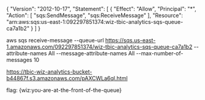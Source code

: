 {
    "Version": "2012-10-17",
    "Statement": [
        {
            "Effect": "Allow",
            "Principal": "*",
            "Action": [
                "sqs:SendMessage",
                "sqs:ReceiveMessage"
            ],
            "Resource": "arn:aws:sqs:us-east-1:092297851374:wiz-tbic-analytics-sqs-queue-ca7a1b2"
        }
    ]
}


aws sqs receive-message --queue-url https://sqs.us-east-1.amazonaws.com/092297851374/wiz-tbic-analytics-sqs-queue-ca7a1b2 --attribute-names All --message-attribute-names All --max-number-of-messages 10


https://tbic-wiz-analytics-bucket-b44867f.s3.amazonaws.com/pAXCWLa6ql.html


flag: {wiz:you-are-at-the-front-of-the-queue} 
